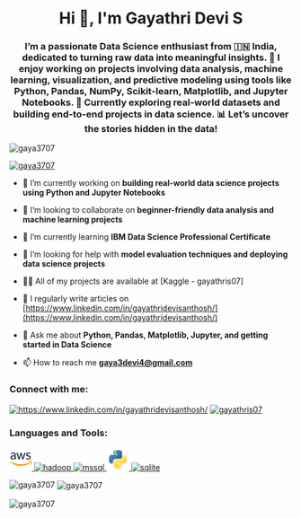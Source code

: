 <h1 align="center">Hi 👋, I'm Gayathri Devi S</h1>
<h3 align="center">I’m a passionate Data Science enthusiast from 🇮🇳 India, dedicated to turning raw data into meaningful insights. 🔬 I enjoy working on projects involving data analysis, machine learning, visualization, and predictive modeling using tools like Python, Pandas, NumPy, Scikit-learn, Matplotlib, and Jupyter Notebooks. 🎯 Currently exploring real-world datasets and building end-to-end projects in data science. 📊 Let’s uncover the stories hidden in the data!</h3>

<p align="left"> <img src="https://komarev.com/ghpvc/?username=gaya3707&label=Profile%20views&color=0e75b6&style=flat" alt="gaya3707" /> </p>

<p align="left"> <a href="https://github.com/ryo-ma/github-profile-trophy"><img src="https://github-profile-trophy.vercel.app/?username=gaya3707" alt="gaya3707" /></a> </p>

- 🔭 I’m currently working on **building real-world data science projects using Python and Jupyter Notebooks**

- 👯 I’m looking to collaborate on **beginner-friendly data analysis and machine learning projects**

- 🌱 I’m currently learning **IBM Data Science Professional Certificate**

- 🤝 I’m looking for help with **model evaluation techniques and deploying data science projects**

- 👨‍💻 All of my projects are available at [Kaggle - gayathris07]

- 📝 I regularly write articles on [https://www.linkedin.com/in/gayathridevisanthosh/](https://www.linkedin.com/in/gayathridevisanthosh/)

- 💬 Ask me about **Python, Pandas, Matplotlib, Jupyter, and getting started in Data Science**

- 📫 How to reach me **gaya3devi4@gmail.com**

<h3 align="left">Connect with me:</h3>
<p align="left">
<a href="https://linkedin.com/in/https://www.linkedin.com/in/gayathridevisanthosh/" target="blank"><img align="center" src="https://raw.githubusercontent.com/rahuldkjain/github-profile-readme-generator/master/src/images/icons/Social/linked-in-alt.svg" alt="https://www.linkedin.com/in/gayathridevisanthosh/" height="30" width="40" /></a>
<a href="https://kaggle.com/gayathris07" target="blank"><img align="center" src="https://raw.githubusercontent.com/rahuldkjain/github-profile-readme-generator/master/src/images/icons/Social/kaggle.svg" alt="gayathris07" height="30" width="40" /></a>
</p>

<h3 align="left">Languages and Tools:</h3>
<p align="left"> <a href="https://aws.amazon.com" target="_blank" rel="noreferrer"> <img src="https://raw.githubusercontent.com/devicons/devicon/master/icons/amazonwebservices/amazonwebservices-original-wordmark.svg" alt="aws" width="40" height="40"/> </a> <a href="https://hadoop.apache.org/" target="_blank" rel="noreferrer"> <img src="https://www.vectorlogo.zone/logos/apache_hadoop/apache_hadoop-icon.svg" alt="hadoop" width="40" height="40"/> </a> <a href="https://www.microsoft.com/en-us/sql-server" target="_blank" rel="noreferrer"> <img src="https://www.svgrepo.com/show/303229/microsoft-sql-server-logo.svg" alt="mssql" width="40" height="40"/> </a> <a href="https://www.python.org" target="_blank" rel="noreferrer"> <img src="https://raw.githubusercontent.com/devicons/devicon/master/icons/python/python-original.svg" alt="python" width="40" height="40"/> </a> <a href="https://www.sqlite.org/" target="_blank" rel="noreferrer"> <img src="https://www.vectorlogo.zone/logos/sqlite/sqlite-icon.svg" alt="sqlite" width="40" height="40"/> </a> </p>

<p><img align="left" src="https://github-readme-stats.vercel.app/api/top-langs?username=gaya3707&show_icons=true&locale=en&layout=compact" alt="gaya3707" /></p>

<p>&nbsp;<img align="center" src="https://github-readme-stats.vercel.app/api?username=gaya3707&show_icons=true&locale=en" alt="gaya3707" /></p>

<p><img align="center" src="https://github-readme-streak-stats.herokuapp.com/?user=gaya3707&" alt="gaya3707" /></p>
